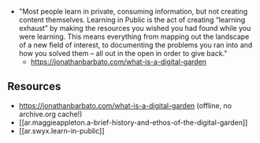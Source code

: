 
- "Most people learn in private, consuming information, but not creating content themselves.  Learning in Public is the act of creating “learning exhaust” by making the resources you wished you had found while you were learning. This means everything from mapping out the landscape of a new field of interest, to documenting the problems you ran into and how you solved them – all out in the open in order to give back."
  - https://jonathanbarbato.com/what-is-a-digital-garden

## Resources

- https://jonathanbarbato.com/what-is-a-digital-garden (offline, no archive.org cache!)
- [[ar.maggieappleton.a-brief-history-and-ethos-of-the-digital-garden]]
- [[ar.swyx.learn-in-public]]